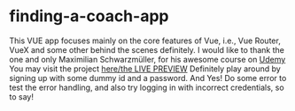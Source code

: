 # finding-a-coach-app

This VUE app focuses mainly on the core features of Vue, i.e., Vue Router, VueX and some other behind the scenes definitely.
I would like to thank the one and only Maximilian Schwarzmüller, for his awesome course on [Udemy](https://www.udemy.com/course/vuejs-2-the-complete-guide/) 
You may visit the project [here/the LIVE PREVIEW](https://finding-a-coach-app.web.app/) 
Definitely play around by signing up with some dummy id and a password.
And Yes! Do some error to test the error handling, and also try logging in with incorrect credentials, so to say!
